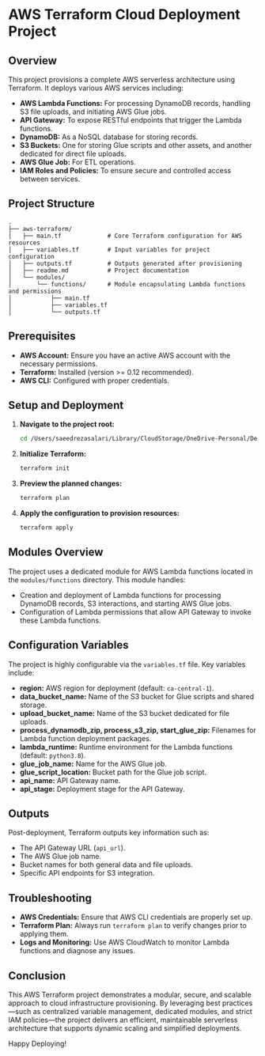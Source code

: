# AWS Terraform Cloud Deployment Project

## Overview

This project provisions a complete AWS serverless architecture using Terraform. It deploys various AWS services including:

- **AWS Lambda Functions:** For processing DynamoDB records, handling S3 file uploads, and initiating AWS Glue jobs.
- **API Gateway:** To expose RESTful endpoints that trigger the Lambda functions.
- **DynamoDB:** As a NoSQL database for storing records.
- **S3 Buckets:** One for storing Glue scripts and other assets, and another dedicated for direct file uploads.
- **AWS Glue Job:** For ETL operations.
- **IAM Roles and Policies:** To ensure secure and controlled access between services.

## Project Structure

```
.
├── aws-terraform/
│   ├── main.tf             # Core Terraform configuration for AWS resources
│   ├── variables.tf        # Input variables for project configuration
│   ├── outputs.tf          # Outputs generated after provisioning
│   ├── readme.md           # Project documentation
│   └── modules/
│       └── functions/      # Module encapsulating Lambda functions and permissions
│           ├── main.tf
│           ├── variables.tf
│           └── outputs.tf
```

## Prerequisites

- **AWS Account:** Ensure you have an active AWS account with the necessary permissions.
- **Terraform:** Installed (version >= 0.12 recommended).
- **AWS CLI:** Configured with proper credentials.

## Setup and Deployment

1. **Navigate to the project root:**

   ```bash
   cd /Users/saeedrezasalari/Library/CloudStorage/OneDrive-Personal/Desktop/ccproject/terraform-project2/aws-terraform
   ```

2. **Initialize Terraform:**

   ```bash
   terraform init
   ```

3. **Preview the planned changes:**

   ```bash
   terraform plan
   ```

4. **Apply the configuration to provision resources:**

   ```bash
   terraform apply
   ```

## Modules Overview

The project uses a dedicated module for AWS Lambda functions located in the `modules/functions` directory. This module handles:

- Creation and deployment of Lambda functions for processing DynamoDB records, S3 interactions, and starting AWS Glue jobs.
- Configuration of Lambda permissions that allow API Gateway to invoke these Lambda functions.

## Configuration Variables

The project is highly configurable via the `variables.tf` file. Key variables include:

- **region:** AWS region for deployment (default: `ca-central-1`).
- **data_bucket_name:** Name of the S3 bucket for Glue scripts and shared storage.
- **upload_bucket_name:** Name of the S3 bucket dedicated for file uploads.
- **process_dynamodb_zip, process_s3_zip, start_glue_zip:** Filenames for Lambda function deployment packages.
- **lambda_runtime:** Runtime environment for the Lambda functions (default: `python3.8`).
- **glue_job_name:** Name for the AWS Glue job.
- **glue_script_location:** Bucket path for the Glue job script.
- **api_name:** API Gateway name.
- **api_stage:** Deployment stage for the API Gateway.

## Outputs

Post-deployment, Terraform outputs key information such as:

- The API Gateway URL (`api_url`).
- The AWS Glue job name.
- Bucket names for both general data and file uploads.
- Specific API endpoints for S3 integration.

## Troubleshooting

- **AWS Credentials:** Ensure that AWS CLI credentials are properly set up.
- **Terraform Plan:** Always run `terraform plan` to verify changes prior to applying them.
- **Logs and Monitoring:** Use AWS CloudWatch to monitor Lambda functions and diagnose any issues.

## Conclusion

This AWS Terraform project demonstrates a modular, secure, and scalable approach to cloud infrastructure provisioning. By leveraging best practices—such as centralized variable management, dedicated modules, and strict IAM policies—the project delivers an efficient, maintainable serverless architecture that supports dynamic scaling and simplified deployments.

Happy Deploying!
